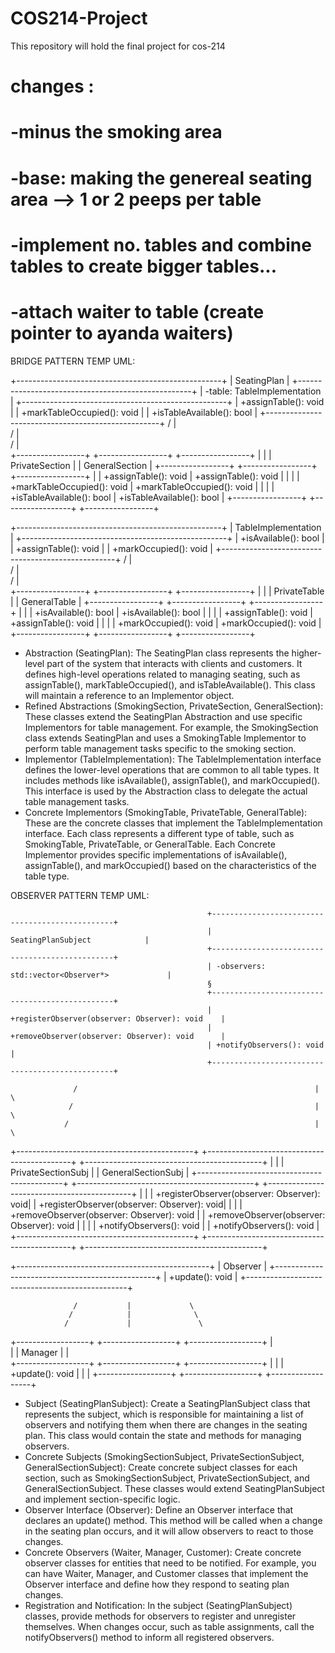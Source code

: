 # COS214-Project
This repository will hold the final project for cos-214

# changes : 
# -minus the smoking area
# -base: making the genereal seating area --> **1 or 2 peeps per table**
# -implement no. tables and combine tables to create bigger tables...
# -attach waiter to table (create pointer to ayanda waiters)

BRIDGE PATTERN TEMP UML:

+---------------------------------------------------+
|                  SeatingPlan                      |
+---------------------------------------------------+
| -table: TableImplementation                       |
+---------------------------------------------------+
| +assignTable(): void                             |
| +markTableOccupied(): void                       |
| +isTableAvailable(): bool                        |
+---------------------------------------------------+
                    /             |             \
                   /              |              \
                  /               |               \
+-----------------+ +-----------------+ +-----------------+
|                  | | PrivateSection  | | GeneralSection  |
+-----------------+ +-----------------+ +-----------------+
|                  | +assignTable(): void | +assignTable(): void |
|                  | | +markTableOccupied(): void | +markTableOccupied(): void |
|                  | | +isTableAvailable(): bool | +isTableAvailable(): bool |
+-----------------+ +-----------------+ +-----------------+

+---------------------------------------------------+
|                TableImplementation                |
+---------------------------------------------------+
| +isAvailable(): bool                            |
| +assignTable(): void                            |
| +markOccupied(): void                           |
+---------------------------------------------------+
            /              |              \
           /               |               \
          /                |                \
+-----------------+ +-----------------+ +-----------------+
|                  | | PrivateTable    | | GeneralTable    |
+-----------------+ +-----------------+ +-----------------+
|                  | | +isAvailable(): bool | +isAvailable(): bool |
|                  | | +assignTable(): void | +assignTable(): void |
|                  | | +markOccupied(): void | +markOccupied(): void |
+-----------------+ +-----------------+ +-----------------+

- Abstraction (SeatingPlan): The SeatingPlan class represents the higher-level part of the system that interacts with clients and customers. It defines high-level operations related to managing seating, such as assignTable(), markTableOccupied(), and isTableAvailable(). This class will maintain a reference to an Implementor object.
- Refined Abstractions (SmokingSection, PrivateSection, GeneralSection): These classes extend the SeatingPlan Abstraction and use specific Implementors for table management. For example, the SmokingSection class extends SeatingPlan and uses a SmokingTable Implementor to perform table management tasks specific to the smoking section.
- Implementor (TableImplementation): The TableImplementation interface defines the lower-level operations that are common to all table types. It includes methods like isAvailable(), assignTable(), and markOccupied(). This interface is used by the Abstraction class to delegate the actual table management tasks.
- Concrete Implementors (SmokingTable, PrivateTable, GeneralTable): These are the concrete classes that implement the TableImplementation interface. Each class represents a different type of table, such as SmokingTable, PrivateTable, or GeneralTable. Each Concrete Implementor provides specific implementations of isAvailable(), assignTable(), and markOccupied() based on the characteristics of the table type.


OBSERVER PATTERN TEMP UML:   

                                                +------------------------------------------------+
                                                |                  SeatingPlanSubject            |
                                                +------------------------------------------------+
                                                | -observers: std::vector<Observer*>             |
                                                §
                                                +------------------------------------------------+
                                                | +registerObserver(observer: Observer): void    |
                                                | +removeObserver(observer: Observer): void      |
                                                | +notifyObservers(): void                       |
                                                +------------------------------------------------+

                  /                                                     |                                   \
                 /                                                      |                                    \
                /                                                       |                                     \
+--------------------------------------------+ +--------------------------------------------+ +--------------------------------------------+
|                                          | |            PrivateSectionSubj              | |             GeneralSectionSubj             |
+--------------------------------------------+ +--------------------------------------------+ +--------------------------------------------+
|                                            | | +registerObserver(observer: Observer): void| | +registerObserver(observer: Observer): void|
|                                            | | +removeObserver(observer: Observer): void  | | +removeObserver(observer: Observer): void  |
|                                            | | +notifyObservers(): void                   | | +notifyObservers(): void                   |
+--------------------------------------------+ +--------------------------------------------+ +--------------------------------------------+

+------------------------------------------------+
|                   Observer                     |
+------------------------------------------------+
| +update(): void                                |
+------------------------------------------------+

                  /           |             \
                 /            |              \
                /             |               \
+------------------+ +------------------+ +------------------+
|      
                 | |      Manager    | |    
+------------------+ +------------------+ +------------------+
|                    | | +update(): void  | |  |
+------------------+ +------------------+ +------------------+

- Subject (SeatingPlanSubject): Create a SeatingPlanSubject class that represents the subject, which is responsible for maintaining a list of observers and notifying them when there are changes in the seating plan. This class would contain the state and methods for managing observers.
- Concrete Subjects (SmokingSectionSubject, PrivateSectionSubject, GeneralSectionSubject): Create concrete subject classes for each section, such as SmokingSectionSubject, PrivateSectionSubject, and GeneralSectionSubject. These classes would extend SeatingPlanSubject and implement section-specific logic.
- Observer Interface (Observer): Define an Observer interface that declares an update() method. This method will be called when a change in the seating plan occurs, and it will allow observers to react to those changes.
- Concrete Observers (Waiter, Manager, Customer): Create concrete observer classes for entities that need to be notified. For example, you can have Waiter, Manager, and Customer classes that implement the Observer interface and define how they respond to seating plan changes.
- Registration and Notification: In the subject (SeatingPlanSubject) classes, provide methods for observers to register and unregister themselves. When changes occur, such as table assignments, call the notifyObservers() method to inform all registered observers.
